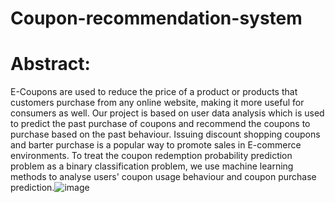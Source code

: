 # Coupon-recommendation-system
# Abstract:
E-Coupons are used to reduce the price of a product or products that customers purchase from any online website, making it more useful for consumers as well. 
Our project is based on user data analysis which is used to predict the past purchase of coupons and recommend the coupons to purchase based on the past behaviour.
Issuing discount shopping coupons and barter purchase is a popular way to promote sales in E-commerce environments.
 To treat the coupon redemption probability prediction problem as a binary classification problem, we use machine learning methods to analyse users' coupon usage behaviour and coupon purchase prediction.![image](https://github.com/SanthoshiGanthala/Coupon-recommendation-system/assets/128204152/32dfed35-b9c9-4eb4-8903-7c587c115858)
